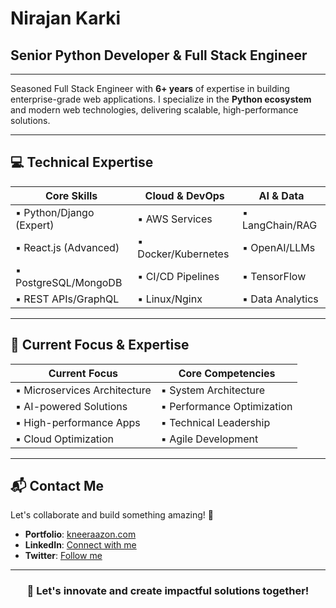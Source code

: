 # Nirajan Karki  
## Senior Python Developer & Full Stack Engineer  

---

Seasoned Full Stack Engineer with **6+ years** of expertise in building enterprise-grade web applications. I specialize in the **Python ecosystem** and modern web technologies, delivering scalable, high-performance solutions.  

---

## 💻 Technical Expertise  

| **Core Skills**              | **Cloud & DevOps**         | **AI & Data**               |  
|------------------------------|----------------------------|-----------------------------|  
| ▪ Python/Django (Expert)     | ▪ AWS Services             | ▪ LangChain/RAG             |  
| ▪ React.js (Advanced)        | ▪ Docker/Kubernetes        | ▪ OpenAI/LLMs               |  
| ▪ PostgreSQL/MongoDB         | ▪ CI/CD Pipelines          | ▪ TensorFlow                |  
| ▪ REST APIs/GraphQL          | ▪ Linux/Nginx              | ▪ Data Analytics            |  

---

## 🎯 Current Focus & Expertise  

| **Current Focus**            | **Core Competencies**      |  
|------------------------------|----------------------------|  
| ▪ Microservices Architecture | ▪ System Architecture      |  
| ▪ AI-powered Solutions       | ▪ Performance Optimization |  
| ▪ High-performance Apps      | ▪ Technical Leadership     |  
| ▪ Cloud Optimization         | ▪ Agile Development        |  

---

## 📬 Contact Me  

Let's collaborate and build something amazing! 🚀  

- **Portfolio**: [kneeraazon.com](http://kneeraazon.com)  
- **LinkedIn**: [Connect with me](https://www.linkedin.com/in/kneeraazon)  
- **Twitter**: [Follow me](https://www.x.com/kneeraazon)  

---

<h3 align="center">🚀 Let's innovate and create impactful solutions together!</h3>  
